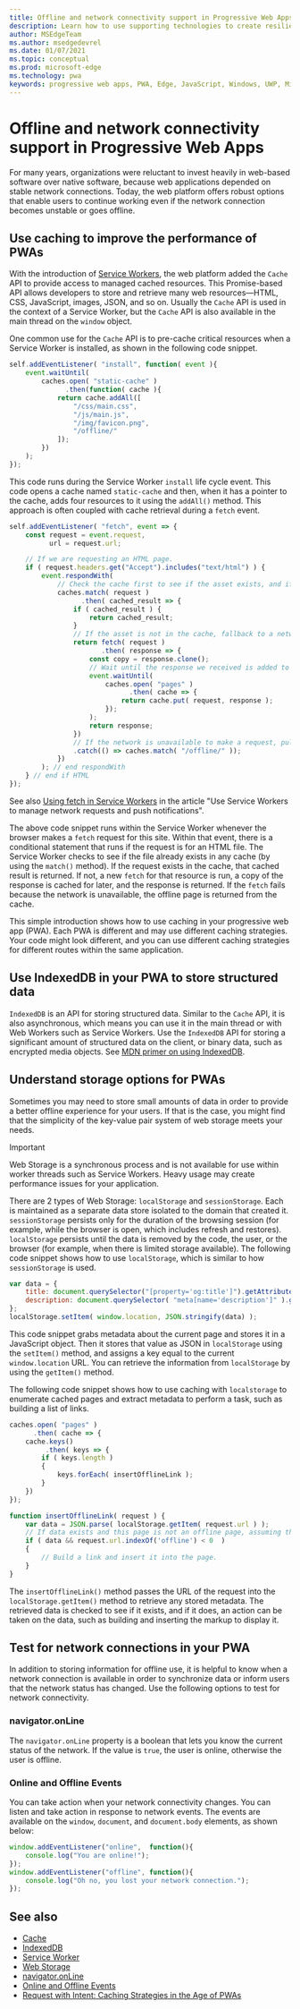 ```yaml
---
title: Offline and network connectivity support in Progressive Web Apps
description: Learn how to use supporting technologies to create resilient experiences to cater for different network conditions.
author: MSEdgeTeam
ms.author: msedgedevrel
ms.date: 01/07/2021
ms.topic: conceptual
ms.prod: microsoft-edge
ms.technology: pwa
keywords: progressive web apps, PWA, Edge, JavaScript, Windows, UWP, Microsoft Store
---
```

# Offline and network connectivity support in Progressive Web Apps

For many years, organizations were reluctant to invest heavily in web-based software over native software, because web applications depended on stable network connections.  Today, the web platform offers robust options that enable users to continue working even if the network connection becomes unstable or goes offline.


<!-- ====================================================================== -->
## Use caching to improve the performance of PWAs

With the introduction of [Service Workers][MDNServiceWorker], the web platform added the `Cache` API to provide access to managed cached resources.  This Promise-based API allows developers to store and retrieve many web resources—HTML, CSS, JavaScript, images, JSON, and so on.  Usually the `Cache` API is used in the context of a Service Worker, but the `Cache` API is also available in the main thread on the `window` object.

One common use for the `Cache` API is to pre-cache critical resources when a Service Worker is installed, as shown in the following code snippet.

```javascript
self.addEventListener( "install", function( event ){
    event.waitUntil(
        caches.open( "static-cache" )
              .then(function( cache ){
            return cache.addAll([
                "/css/main.css",
                "/js/main.js",
                "/img/favicon.png",
                "/offline/"
            ]);
        })
    );
});
```

This code runs during the Service Worker `install` life cycle event.  This code opens a cache named `static-cache` and then, when it has a pointer to the cache, adds four resources to it using the `addAll()` method.  This approach is often coupled with cache retrieval during a `fetch` event.

```javascript
self.addEventListener( "fetch", event => {
    const request = event.request,
          url = request.url;

    // If we are requesting an HTML page.
    if ( request.headers.get("Accept").includes("text/html") ) {
        event.respondWith(
            // Check the cache first to see if the asset exists, and if it does, return the cached asset.
            caches.match( request )
                  .then( cached_result => {
                if ( cached_result ) {
                    return cached_result;
                }
                // If the asset is not in the cache, fallback to a network request for the asset, and proceed to cache the result.
                return fetch( request )
                       .then( response => {
                    const copy = response.clone();
                    // Wait until the response we received is added to the cache.
                    event.waitUntil(
                        caches.open( "pages" )
                              .then( cache => {
                            return cache.put( request, response );
                        });
                    );
                    return response;
                })
                // If the network is unavailable to make a request, pull the offline page out of the cache.
                .catch(() => caches.match( "/offline/" ));
            })
        ); // end respondWith
    } // end if HTML
});
```

See also [Using fetch in Service Workers](serviceworker.md#using-fetch-in-service-workers) in the article "Use Service Workers to manage network requests and push notifications".

The above code snippet runs within the Service Worker whenever the browser makes a `fetch` request for this site.  Within that event, there is a conditional statement that runs if the request is for an HTML file.  The Service Worker checks to see if the file already exists in any cache (by using the `match()` method).  If the request exists in the cache, that cached result is returned.  If not, a new `fetch` for that resource is run, a copy of the response is cached for later, and the response is returned.  If the `fetch` fails because the network is unavailable, the offline page is returned from the cache.

This simple introduction shows how to use caching in your progressive web app (PWA).  Each PWA is different and may use different caching strategies.  Your code might look different, and you can use different caching strategies for different routes within the same application.


<!-- ====================================================================== -->
## Use IndexedDB in your PWA to store structured data

`IndexedDB` is an API for storing structured data. Similar to the `Cache` API, it is also asynchronous, which means you can use it in the main thread or with Web Workers such as Service Workers.  Use the `IndexedDB` API for storing a significant amount of structured data on the client, or binary data, such as encrypted media objects.  See [MDN primer on using IndexedDB][MDNIndexeddbApiUsing].


<!-- ====================================================================== -->
## Understand storage options for PWAs

Sometimes you may need to store small amounts of data in order to provide a better offline experience for your users. If that is the case, you might find that the simplicity of the key-value pair system of web storage meets your needs.

> [!IMPORTANT]
> Web Storage is a synchronous process and is not available for use within worker threads such as Service Workers. Heavy usage may create performance issues for your application.

There are 2 types of Web Storage: `localStorage` and `sessionStorage`. Each is maintained as a separate data store isolated to the domain that created it. `sessionStorage` persists only for the duration of the browsing session (for example, while the browser is open, which includes refresh and restores). `localStorage` persists until the data is removed by the code, the user, or the browser (for example, when there is limited storage available). The following code snippet shows how to use `localStorage`, which is similar to how `sessionStorage` is used.

```javascript
var data = {
    title: document.querySelector("[property='og:title']").getAttribute("content"),
    description: document.querySelector( "meta[name='description']" ).getAttribute("content")
};
localStorage.setItem( window.location, JSON.stringify(data) );
```

This code snippet grabs metadata about the current page and stores it in a JavaScript object. Then it stores that value as JSON in `localStorage` using the `setItem()` method, and assigns a key equal to the current `window.location` URL. You can retrieve the information from `localStorage` by using the `getItem()` method.

The following code snippet shows how to use caching with `localstorage` to enumerate cached pages and extract metadata to perform a task, such as building a list of links.

```javascript
caches.open( "pages" )
      .then( cache => {
    cache.keys()
         .then( keys => {
        if ( keys.length )
        {
            keys.forEach( insertOfflineLink );
        }
    })
});

function insertOfflineLink( request ) {
    var data = JSON.parse( localStorage.getItem( request.url ) );
    // If data exists and this page is not an offline page, assuming that offline pages have the word offline in the URL.
    if ( data && request.url.indexOf('offline') < 0  )
    {
        // Build a link and insert it into the page.
    }
}
```

The `insertOfflineLink()` method passes the URL of the request into the `localStorage.getItem()` method to retrieve any stored metadata. The retrieved data is checked to see if it exists, and if it does, an action can be taken on the data, such as building and inserting the markup to display it.


<!-- ====================================================================== -->
## Test for network connections in your PWA

In addition to storing information for offline use, it is helpful to know when a network connection is available in order to synchronize data or inform users that the network status has changed. Use the following options to test for network connectivity.

### navigator.onLine

The `navigator.onLine` property is a boolean that lets you know the current status of the network. If the value is `true`, the user is online, otherwise the user is offline.

### Online and Offline Events

You can take action when your network connectivity changes.  You can listen and take action in response to network events.  The events are available on the `window`, `document`, and `document.body` elements, as shown below:

```javascript
window.addEventListener("online",  function(){
    console.log("You are online!");
});
window.addEventListener("offline", function(){
    console.log("Oh no, you lost your network connection.");
});
```


<!-- ====================================================================== -->
## See also

*   [Cache][MDNCache]
*   [IndexedDB][MDNIndexeddbApi]
*   [Service Worker][MDNServiceWorker]
*   [Web Storage][MDNWebStorageApi]
*   [navigator.onLine][MDNNavigatoronline]
*   [Online and Offline Events][MDNNavigatoronlineOfflineEvents]
*   [Request with Intent: Caching Strategies in the Age of PWAs][AlistapartRequestIntentCachingStrategiesAgePwas]


<!-- ====================================================================== -->
<!-- links -->
<!-- external links -->
[MDNCache]: https://developer.mozilla.org/docs/Web/API/Cache "Cache | MDN"
[MDNIndexeddbApi]: https://developer.mozilla.org/docs/Web/API/IndexedDB_API "IndexedDB API | MDN"
[MDNIndexeddbApiUsing]: https://developer.mozilla.org/docs/Web/API/IndexedDB_API/Using_IndexedDB "Using IndexDb - IndexDB API | MDN"
[MDNServiceWorker]: https://developer.mozilla.org/docs/Web/API/ServiceWorker "ServiceWorker | MDN"
[MDNWebStorageApi]: https://developer.mozilla.org/docs/Web/API/Web_Storage_API "Web Storage API | MDN"
[MDNNavigatoronline]: https://developer.mozilla.org/docs/Web/API/NavigatorOnLine "NavigatorOnLine | MDN"
[MDNNavigatoronlineOfflineEvents]: https://developer.mozilla.org/docs/Web/API/NavigatorOnLine/Online_and_offline_events "Online and offline events - NavigatorOnLine | MDN"

[AbookapartGoingOffline]: https://abookapart.com/products/going-offline "Going Offline by Jeremy Keith | A Book Apart"

[AlistapartRequestIntentCachingStrategiesAgePwas]: https://alistapart.com/article/request-with-intent-caching-strategies-in-the-age-of-pwas "Request with Intent: Caching Strategies in the Age of PWAs by Aaron Gustafson | A List Apart"
